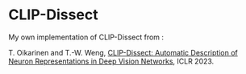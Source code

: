 # CLIP-Dissect

My own implementation of CLIP-Dissect from :

T. Oikarinen and T.-W. Weng, [CLIP-Dissect: Automatic Description of Neuron Representations in Deep Vision Networks](https://openreview.net/pdf?id=iPWiwWHc1V), ICLR 2023.
